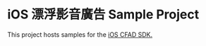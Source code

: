# iOS 漂浮影音廣告 Sample Project
This project hosts samples for the [iOS CFAD SDK.](http://cdn.doublemax.net/sdk/iOS-Floatvideo.html)

